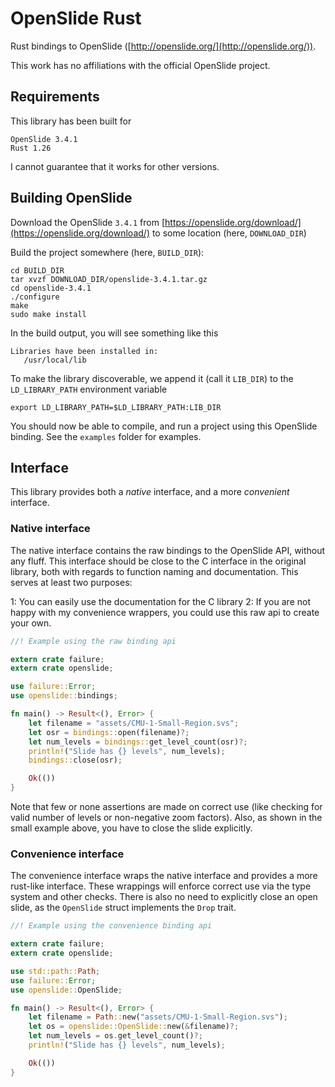 # OpenSlide Rust

Rust bindings to OpenSlide ([http://openslide.org/](http://openslide.org/)).

This work has no affiliations with the official OpenSlide project.

## Requirements

This library has been built for

```
OpenSlide 3.4.1
Rust 1.26
```

I cannot guarantee that it works for other versions.

## Building OpenSlide

Download the OpenSlide `3.4.1` from
[https://openslide.org/download/](https://openslide.org/download/)
to some location (here, `DOWNLOAD_DIR`)

Build the project somewhere (here, `BUILD_DIR`):

```
cd BUILD_DIR
tar xvzf DOWNLOAD_DIR/openslide-3.4.1.tar.gz
cd openslide-3.4.1
./configure
make
sudo make install
```

In the build output, you will see something like this

```
Libraries have been installed in:
   /usr/local/lib
```

To make the library discoverable, we append it (call it `LIB_DIR`) to the `LD_LIBRARY_PATH`
environment variable

```
export LD_LIBRARY_PATH=$LD_LIBRARY_PATH:LIB_DIR
```

You should now be able to compile, and run a project using this OpenSlide binding. See the
`examples` folder for examples.

## Interface

This library provides both a *native* interface, and a more *convenient* interface.

### Native interface

The native interface contains the raw bindings to the OpenSlide API, without any fluff. This
interface should be close to the C interface in the original library, both with regards to function
naming and documentation. This serves at least two purposes:

1: You can easily use the documentation for the C library
2: If you are not happy with my convenience wrappers, you could use this raw api to create your
own.

```rust
//! Example using the raw binding api

extern crate failure;
extern crate openslide;

use failure::Error;
use openslide::bindings;

fn main() -> Result<(), Error> {
    let filename = "assets/CMU-1-Small-Region.svs";
    let osr = bindings::open(filename)?;
    let num_levels = bindings::get_level_count(osr)?;
    println!("Slide has {} levels", num_levels);
    bindings::close(osr);

    Ok(())
}
```

Note that few or none assertions are made on correct use (like checking for valid number of levels
or non-negative zoom factors). Also, as shown in the small example above, you have to close the
slide explicitly.

### Convenience interface

The convenience interface wraps the native interface and provides a more rust-like interface. These
wrappings will enforce correct use via the type system and other checks. There is also no need to
explicitly close an open slide, as the `OpenSlide` struct implements the `Drop` trait.

```rust
//! Example using the convenience binding api

extern crate failure;
extern crate openslide;

use std::path::Path;
use failure::Error;
use openslide::OpenSlide;

fn main() -> Result<(), Error> {
    let filename = Path::new("assets/CMU-1-Small-Region.svs");
    let os = openslide::OpenSlide::new(&filename)?;
    let num_levels = os.get_level_count()?;
    println!("Slide has {} levels", num_levels);

    Ok(())
}
```
